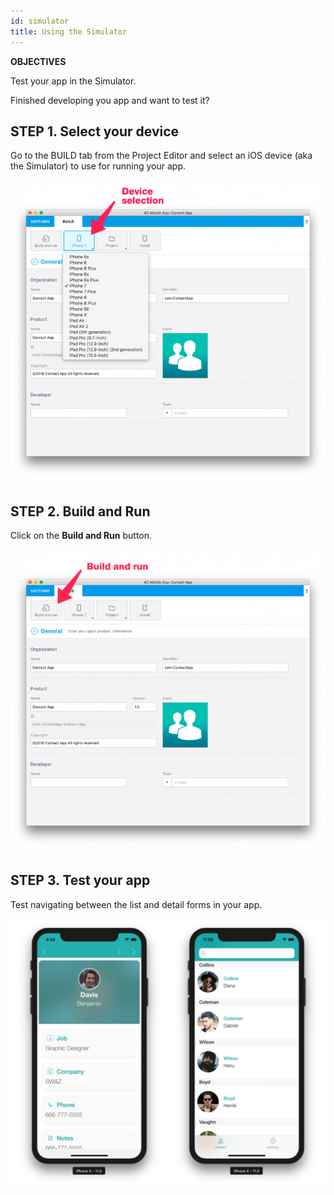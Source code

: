 ```yaml
---
id: simulator
title: Using the Simulator
---
```


<div markdown="1" class = "objectives">

**OBJECTIVES**

Test your app in the Simulator.
</div>

Finished developing you app and want to test it?

## STEP 1. Select your device

Go to the BUILD tab from the Project Editor and select an iOS device (aka the Simulator) to use for running your app.

![Device selection](assets/en/test-build/device-selection-4D-for-ios.png)

## STEP 2. Build and Run

Click on the **Build and Run** button.

![Build and Run](assets/en/test-build/build-and-run-4D-for-iOS.png)

## STEP 3. Test your app

Test navigating between the list and detail forms in your app.

![Test in Simulator](assets/en/test-build/simulator-forms-4D-for-iOS.png) 
